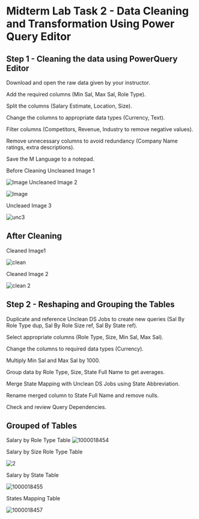 # Midterm Lab Task 2 - Data Cleaning and Transformation Using Power Query Editor
## Step 1 - Cleaning the data using PowerQuery Editor
Download and open the raw data given by your instructor.

Add the required columns (Min Sal, Max Sal, Role Type).

Split the columns (Salary Estimate, Location, Size).

Change the columns to appropriate data types (Currency, Text).

Filter columns (Competitors, Revenue, Industry to remove negative values).

Remove unnecessary columns to avoid redundancy (Company Name ratings, extra descriptions).

Save the M Language to a notepad.

Before Cleaning
Uncleaned Image 1

![Image](https://github.com/user-attachments/assets/5efe1018-2ce7-4e40-8c9a-0dde85dddc59)
 Uncleaned Image 2
 
![Image](https://github.com/user-attachments/assets/e1ebc394-b25a-46be-bf46-ccad1cd37afa)

Uncleaed Image 3

![unc3](https://github.com/user-attachments/assets/15f3aa79-e7ab-4f60-81c3-40bb8d8cc0d5)

## After Cleaning

Cleaned Image1

![clean](https://github.com/user-attachments/assets/e8aff98e-d8ff-4ec7-93cc-ffc5c5913258)

Cleaned Image 2

![clean 2](https://github.com/user-attachments/assets/7f7b4109-cc5f-4269-82cf-ea8be9fe307a)

## Step 2 - Reshaping and Grouping the Tables
Duplicate and reference Unclean DS Jobs to create new queries (Sal By Role Type dup, Sal By Role Size ref, Sal By State ref).

Select appropriate columns (Role Type, Size, Min Sal, Max Sal).

Change the columns to required data types (Currency).

Multiply Min Sal and Max Sal by 1000.

Group data by Role Type, Size, State Full Name to get averages.

Merge State Mapping with Unclean DS Jobs using State Abbreviation.

Rename merged column to State Full Name and remove nulls.

Check and review Query Dependencies.

## Grouped of Tables
Salary by Role Type Table
![1000018454](https://github.com/user-attachments/assets/4a9d54c0-1214-405e-9830-ddd551df36bc)

Salary by Size Role Type Table

![2](https://github.com/user-attachments/assets/a09a16f2-45c8-4fb5-98ae-1af872d550fe)

Salary by State Table

![1000018455](https://github.com/user-attachments/assets/b2e9b071-3c9e-492f-b4ba-7acfac4ccbb5)

States Mapping Table

![1000018457](https://github.com/user-attachments/assets/261fb8b5-bc28-49a8-bf2f-fd5d49630c72)






